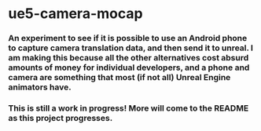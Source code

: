 # ue5-camera-mocap

### An experiment to see if it is possible to use an Android phone to capture camera translation data, and then send it to unreal. I am making this because all the other alternatives cost absurd amounts of money for individual developers, and a phone and camera are something that most (if not all) Unreal Engine animators have.

### This is still a work in progress! More will come to the README as this project progresses.